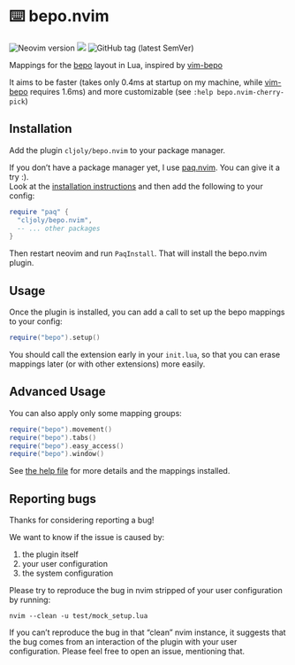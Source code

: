 <!-- insert
---
title: "bepo.nvim"
date: 2022-02-21T10:02:37
description: "⌨️ Mappings for the bepo layout in Lua"
repo_url: "https://github.com/cljoly/bepo.nvim"
aliases:
- /bepo.nvim
tags:
- NeoVim
- Lua
- Plugin
- Bepo
- Lisp
- Fennel
---
{{< github_badge >}}

{{< rawhtml >}}
<div class="badges">
{{< /rawhtml >}}
end_insert -->
<!-- remove -->
# ⌨️ bepo.nvim
<!-- end_remove -->

![Neovim version](https://img.shields.io/badge/Neovim-0.5-57A143?style=flat&logo=neovim) [![](https://img.shields.io/badge/powered%20by-riss-lightgrey)](https://cj.rs/riss) ![GitHub tag (latest SemVer)](https://img.shields.io/github/v/tag/cljoly/bepo.nvim?color=darkgreen&sort=semver)

<!-- insert
{{< rawhtml >}}
</div>
{{< /rawhtml >}}
end_insert -->

Mappings for the [bepo][] layout in Lua, inspired by [vim-bepo][vb]

It aims to be faster (takes only 0.4ms at startup on my machine, while [vim-bepo][vb] requires 1.6ms) and more customizable (see `:help bepo.nvim-cherry-pick`)

## Installation

Add the plugin `cljoly/bepo.nvim` to your package manager.

If you don’t have a package manager yet, I use [paq.nvim][paq].
You can give it a try :).   
Look at the [installation instructions][paq_install] and then add the following to your config:
```lua
require "paq" {
  "cljoly/bepo.nvim",
  -- ... other packages
}
```

Then restart neovim and run `PaqInstall`. That will install the bepo.nvim plugin.

## Usage

Once the plugin is installed, you can add a call to set up the bepo mappings to your config:

``` lua
require("bepo").setup()
```
You should call the extension early in your `init.lua`, so that you can erase mappings later (or with other extensions) more easily.

## Advanced Usage

You can also apply only some mapping groups:
``` lua
require("bepo").movement()
require("bepo").tabs()
require("bepo").easy_access()
require("bepo").window()
```

See [the help file][help] for more details and the mappings installed.

## Reporting bugs

Thanks for considering reporting a bug!

We want to know if the issue is caused by:
1. the plugin itself
2. your user configuration
3. the system configuration

Please try to reproduce the bug in nvim stripped of your user configuration by running:
```
nvim --clean -u test/mock_setup.lua
```

If you can’t reproduce the bug in that “clean” nvim instance, it suggests that the bug comes from an interaction of the plugin with your user configuration. Please feel free to open an issue, mentioning that.

[bepo]: https://bepo.fr/
[help]: https://github.com/cljoly/bepo.nvim/blob/main/doc/bepo-nvim.txt
[paq]: https://github.com/savq/paq-nvim
[paq_install]: https://github.com/savq/paq-nvim?tab=readme-ov-file#installation
[vb]: https://github.com/michamos/vim-bepo
